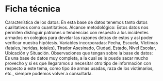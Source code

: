 # Ficha técnica

Característica de los datos: En esta base de datos tenemos tanto datos cualitativos como cuantitativos.
Alcance metodológico: Estos datos nos permiten distinguir patrones o tendencias con respecto a los incidentes armados en colegios para develar las razones detras de estos y así poder verificar nuestra hipótesis.
Variables incorporadas: Fecha, Escuela, Víctimas (fatales, heridas, totales), Tirador Asesinado, Ciudad, Estado, Nivel Escolar, Ubicación y Situación.
Observaciones que tengan sobre la base de datos: Es una base de datos muy completa, a la cual se le puede sacar mucho provecho y si es que llegaramos a necesitar otro tipo de información con respecto a este tema, como tipo de armas usadas, raza de los victimarios, etc., siempre podemos volver a consultarla. 
